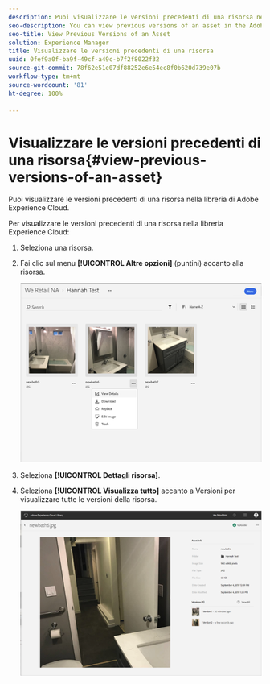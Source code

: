 ```yaml
---
description: Puoi visualizzare le versioni precedenti di una risorsa nella libreria di Adobe Experience Cloud.
seo-description: You can view previous versions of an asset in the Adobe Experience Cloud Library.
seo-title: View Previous Versions of an Asset
solution: Experience Manager
title: Visualizzare le versioni precedenti di una risorsa
uuid: 0fef9a0f-ba9f-49cf-a49c-b7f2f8022f32
source-git-commit: 78f62e51e07df88252e6e54ec8f0b620d739e07b
workflow-type: tm+mt
source-wordcount: '81'
ht-degree: 100%

---
```



# Visualizzare le versioni precedenti di una risorsa{#view-previous-versions-of-an-asset}

Puoi visualizzare le versioni precedenti di una risorsa nella libreria di Adobe Experience Cloud.

Per visualizzare le versioni precedenti di una risorsa nella libreria Experience Cloud:

1. Seleziona una risorsa.
1. Fai clic sul menu **[!UICONTROL Altre opzioni]** (puntini) accanto alla risorsa.

   ![](assets/library_asset_options.png)

1. Seleziona **[!UICONTROL Dettagli risorsa]**.
1. Seleziona **[!UICONTROL Visualizza tutto]** accanto a Versioni per visualizzare tutte le versioni della risorsa.

   ![](assets/library_details_versions.png)

